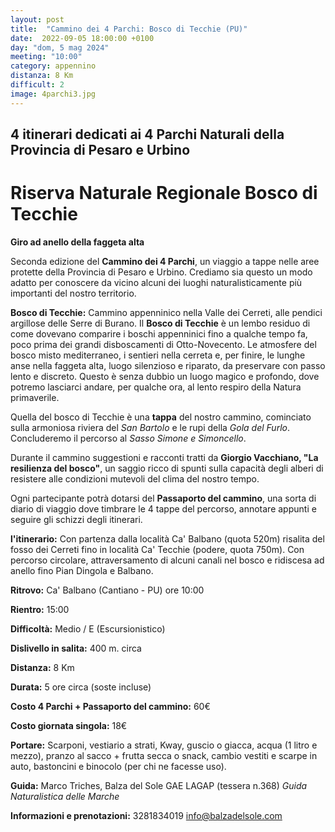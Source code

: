 ```yaml
---
layout: post
title:  "Cammino dei 4 Parchi: Bosco di Tecchie (PU)"
date:  2022-09-05 18:00:00 +0100
day: "dom, 5 mag 2024"
meeting: "10:00"
category: appennino 
distanza: 8 Km
difficult: 2
image: 4parchi3.jpg
---
```


## 4 itinerari dedicati ai 4 Parchi Naturali della Provincia di Pesaro e Urbino

# Riserva Naturale Regionale Bosco di Tecchie

**Giro ad anello della faggeta alta**

Seconda edizione del **Cammino dei 4 Parchi**, un viaggio a tappe nelle aree protette della Provincia di Pesaro e Urbino. Crediamo sia questo un modo adatto per conoscere da vicino alcuni dei luoghi naturalisticamente più importanti del nostro territorio.

**Bosco di Tecchie:** Cammino appenninico nella Valle dei Cerreti, alle pendici argillose delle Serre di Burano. Il **Bosco di Tecchie** è un lembo residuo di come dovevano comparire i boschi appenninici fino a qualche tempo fa, poco prima dei grandi disboscamenti di Otto-Novecento.
Le atmosfere del bosco misto mediterraneo, i sentieri nella cerreta e, per finire, le lunghe anse nella faggeta alta, luogo silenzioso e riparato, da preservare con passo lento e discreto.
Questo è senza dubbio un luogo magico e profondo, dove potremo lasciarci andare, per qualche ora, al lento respiro della Natura primaverile.

Quella del bosco di Tecchie è una **tappa** del nostro cammino, cominciato sulla armoniosa riviera del *San Bartolo* e le rupi della *Gola del Furlo*. Concluderemo il percorso al *Sasso Simone e Simoncello*.

Durante il cammino suggestioni e racconti tratti da **Giorgio Vacchiano, "La resilienza del bosco"**, un saggio ricco di spunti sulla capacità degli alberi di resistere alle condizioni mutevoli del clima del nostro tempo.

Ogni partecipante potrà dotarsi del **Passaporto del cammino**, una sorta di diario di viaggio dove timbrare le 4 tappe del percorso, annotare appunti e seguire gli schizzi degli itinerari.

**l'itinerario:** Con partenza dalla località Ca' Balbano (quota 520m) risalita del fosso dei Cerreti fino in località Ca' Tecchie (podere, quota 750m). Con percorso circolare, attraversamento di alcuni canali nel bosco e ridiscesa ad anello fino Pian Dingola e Balbano. 

**Ritrovo:** Ca' Balbano (Cantiano - PU) ore 10:00

**Rientro:** 15:00 

**Difficoltà:** Medio / E (Escursionistico)

**Dislivello in salita:**  400 m. circa

**Distanza:** 8 Km

**Durata:** 5 ore circa (soste incluse)

**Costo 4 Parchi + Passaporto del cammino:** 60€

**Costo giornata singola:** 18€

**Portare:** Scarponi, vestiario a strati, Kway, guscio o giacca, acqua (1 litro e mezzo), pranzo al sacco + frutta secca o snack, cambio vestiti e scarpe in auto, bastoncini e binocolo (per chi ne facesse uso). 

**Guida:** Marco Triches, Balza del Sole GAE LAGAP (tessera n.368)
*Guida Naturalistica delle Marche*

**Informazioni e prenotazioni:** 3281834019 info@balzadelsole.com
